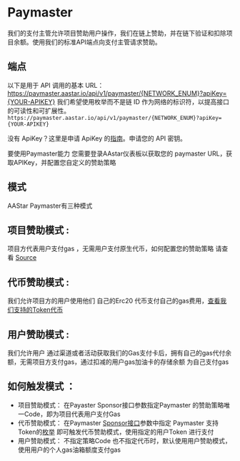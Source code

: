 
# Paymaster
我们的支付主管允许项目赞助用户操作，我们在链上赞助，并在链下验证和扣除项目余额。使用我们的标准API端点向支付主管请求赞助。
## 端点

以下是用于 API 调用的基本 URL：
https://paymaster.aastar.io/api/v1/paymaster/{NETWORK_ENUM}?apiKey={YOUR-APIKEY}
我们希望使用枚举而不是链 ID 作为网络的标识符，以提高接口的可读性和可扩展性。
`https://paymaster.aastar.io/api/v1/paymaster/{NETWORK_ENUM}?apiKey={YOUR-APIKEY}`

没有 ApiKey？这里是申请 ApiKey 的[指南](../dashboard/api_key.md)。申请您的 API 密钥。

要使用Paymaster能力 您需要登录AAstar仪表板以获取您的 paymaster URL，获取APIKey，并配置您自定义的赞助策略
## 模式
 AAStar Paymaster有三种模式
## 项目赞助模式 :  
项目方代表用户支付gas ，无需用户支付原生代币，如何配置您的赞助策略 请查看 [Source](../dashboard/sponsor_strategy.md)

 ## 代币赞助模式 :  
  我们允许项目方的用户使用他们 自己的Erc20 代币支付自己的gas费用，[查看我们支持的Token代币](support_erc20_token.md) 
## 用户赞助模式 :  
  我们允许用户 通过渠道或者活动获取我们的Gas支付卡后，拥有自己的gas代付余额，无需项目方支付gas，通过扣减的用户gas加油卡的存储余额 为自己支付gas

## 如何触发模式 ：
* 项目赞助模式： 在Payaster  Sponsor接口参数指定Paymaster 的赞助策略唯一Code，即为项目代表用户支付Gas
* 代币赞助模式： 在Paymaster [Sponsor接口](rpc_methods.md)参数中指定 Paymaster 支持Token的[枚举](support_erc20_token.md) 即可触发代币赞助模式，使用指定的用户Token 进行支付 
* 用户赞助模式： 不指定策略Code 也不指定代币时，默认使用用户赞助模式，使用用户的个人gas油箱额度支付gas


